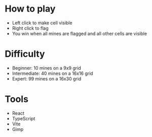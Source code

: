 # How to play
* Left click to make cell visible
* Right click to flag
* You win when all mines are flagged and all other cells are visible

# Difficulty
* Beginner: 10 mines on a 9x9 grid
* Intermediate: 40 mines on a 16x16 grid
* Expert: 99 mines on a 16x30 grid

# Tools
* React
* TypeScript
* Vite
* Gimp
